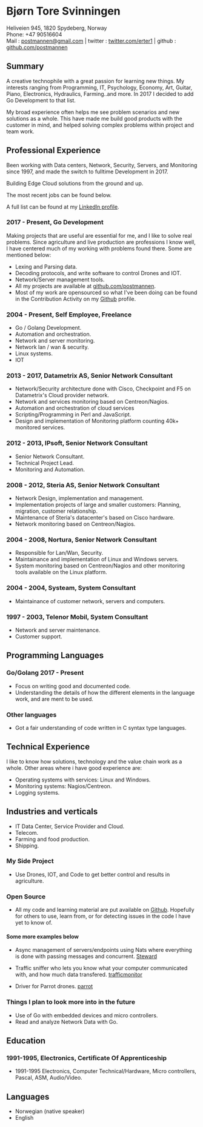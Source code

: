 # Bjørn Tore Svinningen

Heliveien 945, 1820 Spydeberg, Norway  
Phone: +47 90516604  
Mail : postmannen@gmail.com | twitter : [twitter.com/erter1](https://twitter.com/erter1) | github : [github.com/postmannen](https://github.com/postmannen)

## Summary

A creative technophile with a great passion for learning new things. My interests ranging from Programming, IT, Psychology, Economy, Art, Guitar, Piano, Electronics, Hydraulics, Farming..and more.
In 2017 I decided to add Go Development to that list.

My broad experience often helps me see problem scenarios and new solutions as a whole. This have made me  build good products with the customer in mind, and helped solving complex problems within project and team work.

## Professional Experience

Been working with Data centers, Network, Security, Servers, and Monitoring since 1997, and made the switch to fulltime Development in 2017.

Building Edge Cloud solutions from the ground and up.

The most recent jobs can be found below.

A full list can be found at my [LinkedIn profile](https://www.linkedin.com/in/bj%C3%B8rn-tore-svinningen-1394816/).

### 2017 - Present, Go Development

Making projects that are useful are essential for me, and I like to solve real problems. Since agriculture and live production are professions I know well, I have centered much of my working with problems found there.
Some are mentioned below:

- Lexing and Parsing data.
- Decoding protocols, and write software to control Drones and IOT.
- Network/Server management tools.
- All my projects are available at [github.com/postmannen](https://github.com/postmannen).
- Most of my work are opensourced so what I've been doing can be found in the Contribution Activity on my [Github](https://github.com/postmannen) profile.

### 2004 - Present, Self Employee, Freelance

- Go / Golang Development.
- Automation and orchestration.
- Network and server monitoring.
- Network lan / wan & security.
- Linux systems.
- IOT

### 2013 - 2017, Datametrix AS, Senior Network Consultant

- Network/Security architecture done with Cisco, Checkpoint and F5 on Datametrix's Cloud provider network.
- Network and services monitoring based on Centreon/Nagios.
- Automation and orchestration of cloud services
- Scripting/Programming in Perl and JavaScript.
- Design and implementation of Monitoring platform counting 40k+ monitored services.

### 2012 - 2013, IPsoft, Senior Network Consultant

- Senior Network Consultant.
- Technical Project Lead.
- Monitoring and Automation.

### 2008 - 2012, Steria AS, Senior Network Consultant

- Network Design, implementation and management.
- Implementation projects of large and smaller customers: Planning, migration, customer relationship.
- Maintenance of Steria's datacenter's based on Cisco hardware.
- Network monitoring based on Centreon/Nagios.

### 2004 - 2008, Nortura, Senior Network Consultant

- Responsible for Lan/Wan, Security.
- Maintainance and implementation of Linux and Windows servers.
- System monitoring based on Centreon/Nagios and other monitoring tools available on the Linux platform.

### 2004 - 2004, Systeam, System Consultant

- Maintainance of customer network, servers and computers.

### 1997 - 2003, Telenor Mobil, System Consultant

- Network and server maintenance.
- Customer support.

## Programming Languages

### Go/Golang 2017 - Present

- Focus on writing good and documented code.
- Understanding the details of how the different elements in the language work, and are ment to be used.

### Other languages

- Got a fair understanding of code written in C syntax type languages.

## Technical Experience

I like to know how solutions, technology and the value chain work as a whole.  Other areas where i have good experience are:

- Operating systems with services: Linux and Windows.
- Monitoring systems: Nagios/Centreon.
- Logging systems.

## Industries and verticals

- IT Data Center, Service Provider and Cloud.
- Telecom.
- Farming and food production.
- Shipping.

### My Side Project

- Use Drones, IOT, and Code to get better control and results in agriculture.

### Open Source

- All my code and learning material are put available on [Github](https://github.com/postmannen). Hopefully for others to use, learn from, or for detecting issues in the code I have yet to know of.

#### Some more examples below

- Async management of servers/endpoints using Nats where everything is done with passing messages and concurrent. [Steward](https://github.com/RaaLabs/steward)

- Traffic sniffer who lets you know what your computer communicated with, and how much data transfered. [trafficmonitor](https://github.com/RaaLabs/trafficmonitor)

- Driver for Parrot drones. [parrot](https://github.com/postmannen/parrot)

### Things I plan to look more into in the future

- Use of Go with embedded devices and micro controllers.
- Read and analyze Network Data with Go.

## Education

### 1991-1995, Electronics, Certificate Of Apprenticeship

- 1991-1995 Electronics, Computer Technical/Hardware, Micro controllers, Pascal, ASM, Audio/Video.

## Languages

- Norwegian (native speaker)
- English
